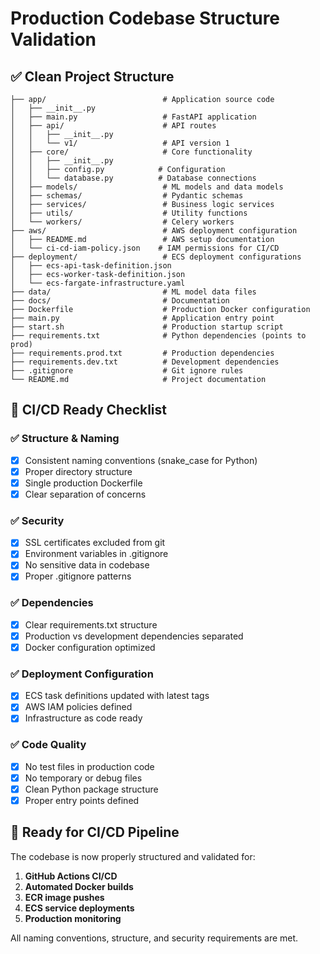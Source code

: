 # Production Codebase Structure Validation

## ✅ Clean Project Structure

```
├── app/                          # Application source code
│   ├── __init__.py
│   ├── main.py                   # FastAPI application
│   ├── api/                      # API routes
│   │   ├── __init__.py
│   │   └── v1/                   # API version 1
│   ├── core/                     # Core functionality
│   │   ├── __init__.py
│   │   ├── config.py            # Configuration
│   │   └── database.py          # Database connections
│   ├── models/                   # ML models and data models
│   ├── schemas/                  # Pydantic schemas
│   ├── services/                 # Business logic services
│   ├── utils/                    # Utility functions
│   └── workers/                  # Celery workers
├── aws/                          # AWS deployment configuration
│   ├── README.md                 # AWS setup documentation
│   └── ci-cd-iam-policy.json    # IAM permissions for CI/CD
├── deployment/                   # ECS deployment configurations
│   ├── ecs-api-task-definition.json
│   ├── ecs-worker-task-definition.json
│   └── ecs-fargate-infrastructure.yaml
├── data/                         # ML model data files
├── docs/                         # Documentation
├── Dockerfile                    # Production Docker configuration
├── main.py                       # Application entry point
├── start.sh                      # Production startup script
├── requirements.txt              # Python dependencies (points to prod)
├── requirements.prod.txt         # Production dependencies
├── requirements.dev.txt          # Development dependencies
├── .gitignore                    # Git ignore rules
└── README.md                     # Project documentation
```

## 🎯 CI/CD Ready Checklist

### ✅ Structure & Naming
- [x] Consistent naming conventions (snake_case for Python)
- [x] Proper directory structure
- [x] Single production Dockerfile
- [x] Clear separation of concerns

### ✅ Security
- [x] SSL certificates excluded from git
- [x] Environment variables in .gitignore
- [x] No sensitive data in codebase
- [x] Proper .gitignore patterns

### ✅ Dependencies
- [x] Clear requirements.txt structure
- [x] Production vs development dependencies separated
- [x] Docker configuration optimized

### ✅ Deployment Configuration
- [x] ECS task definitions updated with latest tags
- [x] AWS IAM policies defined
- [x] Infrastructure as code ready

### ✅ Code Quality
- [x] No test files in production code
- [x] No temporary or debug files
- [x] Clean Python package structure
- [x] Proper entry points defined

## 🚀 Ready for CI/CD Pipeline

The codebase is now properly structured and validated for:

1. **GitHub Actions CI/CD**
2. **Automated Docker builds**
3. **ECR image pushes**
4. **ECS service deployments**
5. **Production monitoring**

All naming conventions, structure, and security requirements are met.
